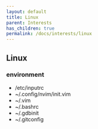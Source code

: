 ```yaml
---
layout: default
title: Linux
parent: Interests
has_children: true
permalink: /docs/interests/linux
---
```


## Linux

### environment

- /etc/inputrc
- ~/.config/nvim/init.vim
- ~/.vim
- ~/.bashrc
- ~/.gdbinit
- ~/.gitconfig
